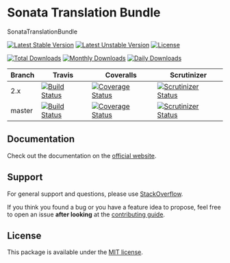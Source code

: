 <!--
DO NOT EDIT THIS FILE!

It's auto-generated by sonata-project/dev-kit package.
-->

# Sonata Translation Bundle

SonataTranslationBundle

[![Latest Stable Version](https://poser.pugx.org/sonata-project/translation-bundle/v/stable)](https://packagist.org/packages/sonata-project/translation-bundle)
[![Latest Unstable Version](https://poser.pugx.org/sonata-project/translation-bundle/v/unstable)](https://packagist.org/packages/sonata-project/translation-bundle)
[![License](https://poser.pugx.org/sonata-project/translation-bundle/license)](https://packagist.org/packages/sonata-project/translation-bundle)

[![Total Downloads](https://poser.pugx.org/sonata-project/translation-bundle/downloads)](https://packagist.org/packages/sonata-project/translation-bundle)
[![Monthly Downloads](https://poser.pugx.org/sonata-project/translation-bundle/d/monthly)](https://packagist.org/packages/sonata-project/translation-bundle)
[![Daily Downloads](https://poser.pugx.org/sonata-project/translation-bundle/d/daily)](https://packagist.org/packages/sonata-project/translation-bundle)

Branch | Travis | Coveralls | Scrutinizer |
------ | ------ | --------- | ----------- |
2.x   | [![Build Status][travis_stable_badge]][travis_stable_link]     | [![Coverage Status][coveralls_stable_badge]][coveralls_stable_link]     | [![Scrutinizer Status][scrutinizer_stable_badge]][scrutinizer_stable_link] |
master | [![Build Status][travis_unstable_badge]][travis_unstable_link] | [![Coverage Status][coveralls_unstable_badge]][coveralls_unstable_link] | [![Scrutinizer Status][scrutinizer_unstable_badge]][scrutinizer_unstable_link] |

## Documentation

Check out the documentation on the [official website](https://sonata-project.org/bundles/translation).

## Support

For general support and questions, please use [StackOverflow](http://stackoverflow.com/questions/tagged/sonata).

If you think you found a bug or you have a feature idea to propose, feel free to open an issue
**after looking** at the [contributing guide](CONTRIBUTING.md).

## License

This package is available under the [MIT license](LICENSE).

[travis_stable_badge]: https://travis-ci.org/sonata-project/SonataTranslationBundle.svg?branch=2.x
[travis_stable_link]: https://travis-ci.org/sonata-project/SonataTranslationBundle
[travis_unstable_badge]: https://travis-ci.org/sonata-project/SonataTranslationBundle.svg?branch=master
[travis_unstable_link]: https://travis-ci.org/sonata-project/SonataTranslationBundle

[coveralls_stable_badge]: https://coveralls.io/repos/github/sonata-project/SonataTranslationBundle/badge.svg?branch=2.x
[coveralls_stable_link]: https://coveralls.io/github/sonata-project/SonataTranslationBundle?branch=2.x
[coveralls_unstable_badge]: https://coveralls.io/repos/github/sonata-project/SonataTranslationBundle/badge.svg?branch=master
[coveralls_unstable_link]: https://coveralls.io/github/sonata-project/SonataTranslationBundle?branch=master

[scrutinizer_stable_badge]: https://scrutinizer-ci.com/g/sonata-project/SonataTranslationBundle/badges/quality-score.png?b=2.x
[scrutinizer_stable_link]: https://scrutinizer-ci.com/g/sonata-project/SonataTranslationBundle/?branch=2.x
[scrutinizer_unstable_badge]: https://scrutinizer-ci.com/g/sonata-project/SonataTranslationBundle/badges/quality-score.png?b=master
[scrutinizer_unstable_link]: https://scrutinizer-ci.com/g/sonata-project/SonataTranslationBundle/?branch=master
